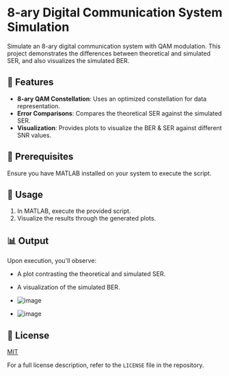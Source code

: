 # **8-ary Digital Communication System Simulation**

Simulate an 8-ary digital communication system with QAM modulation. This project demonstrates the differences between theoretical and simulated SER, and also visualizes the simulated BER.

## 🌟 **Features**

- **8-ary QAM Constellation**: Uses an optimized constellation for data representation.
- **Error Comparisons**: Compares the theoretical SER against the simulated SER.
- **Visualization**: Provides plots to visualize the BER & SER against different SNR values.

## 📝 **Prerequisites**

Ensure you have MATLAB installed on your system to execute the script.

## 🚀 **Usage**

1. In MATLAB, execute the provided script.
2. Visualize the results through the generated plots.

## 📊 **Output**

Upon execution, you'll observe:

- A plot contrasting the theoretical and simulated SER.
- A visualization of the simulated BER.

- ![image](https://github.com/jeremytrane/Simulation-of-an-8-ary-digital-communication-system/assets/114171300/e61e2da8-e542-4dbb-90d6-6cf471c7ea2e)
- ![image](https://github.com/jeremytrane/Simulation-of-an-8-ary-digital-communication-system/assets/114171300/31cdbc8e-60da-4d64-82b9-a75d554449fa)


## 📜 **License**

[MIT](LICENSE)

For a full license description, refer to the `LICENSE` file in the repository.
